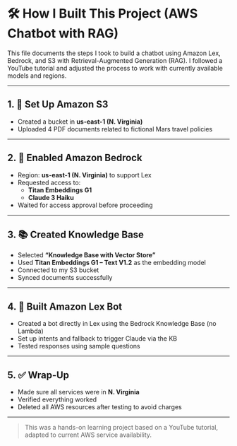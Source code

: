 # 🛠️ How I Built This Project (AWS Chatbot with RAG)

This file documents the steps I took to build a chatbot using Amazon Lex, Bedrock, and S3 with Retrieval-Augmented Generation (RAG). I followed a YouTube tutorial and adjusted the process to work with currently available models and regions.

---

## 1. 📂 Set Up Amazon S3

- Created a bucket in **us-east-1 (N. Virginia)**
- Uploaded 4 PDF documents related to fictional Mars travel policies

---

## 2. 🧠 Enabled Amazon Bedrock

- Region: **us-east-1 (N. Virginia)** to support Lex
- Requested access to:
  - **Titan Embeddings G1**
  - **Claude 3 Haiku**
- Waited for access approval before proceeding

---

## 3. 📚 Created Knowledge Base

- Selected **“Knowledge Base with Vector Store”**
- Used **Titan Embeddings G1 – Text V1.2** as the embedding model
- Connected to my S3 bucket
- Synced documents successfully

---

## 4. 🤖 Built Amazon Lex Bot

- Created a bot directly in Lex using the Bedrock Knowledge Base (no Lambda)
- Set up intents and fallback to trigger Claude via the KB
- Tested responses using sample questions

---

## 5. ✅ Wrap-Up

- Made sure all services were in **N. Virginia**
- Verified everything worked
- Deleted all AWS resources after testing to avoid charges

---

> This was a hands-on learning project based on a YouTube tutorial, adapted to current AWS service availability.
